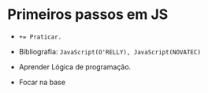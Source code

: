 # Primeiros passos em JS

- `+= Praticar.`

- Bibliografia: `JavaScript(O'RELLY), JavaScript(NOVATEC)`

- Aprender Lógica de programação.

- Focar na base
